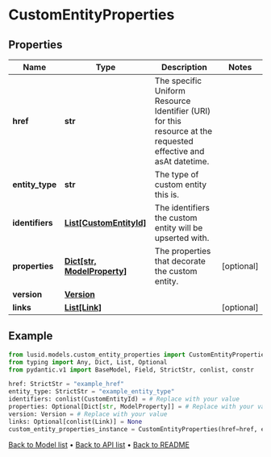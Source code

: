 # CustomEntityProperties

## Properties
Name | Type | Description | Notes
------------ | ------------- | ------------- | -------------
**href** | **str** | The specific Uniform Resource Identifier (URI) for this resource at the requested effective and asAt datetime. | 
**entity_type** | **str** | The type of custom entity this is. | 
**identifiers** | [**List[CustomEntityId]**](CustomEntityId.md) | The identifiers the custom entity will be upserted with. | 
**properties** | [**Dict[str, ModelProperty]**](ModelProperty.md) | The properties that decorate the custom entity. | [optional] 
**version** | [**Version**](Version.md) |  | 
**links** | [**List[Link]**](Link.md) |  | [optional] 
## Example

```python
from lusid.models.custom_entity_properties import CustomEntityProperties
from typing import Any, Dict, List, Optional
from pydantic.v1 import BaseModel, Field, StrictStr, conlist, constr

href: StrictStr = "example_href"
entity_type: StrictStr = "example_entity_type"
identifiers: conlist(CustomEntityId) = # Replace with your value
properties: Optional[Dict[str, ModelProperty]] = # Replace with your value
version: Version = # Replace with your value
links: Optional[conlist(Link)] = None
custom_entity_properties_instance = CustomEntityProperties(href=href, entity_type=entity_type, identifiers=identifiers, properties=properties, version=version, links=links)

```

[Back to Model list](../README.md#documentation-for-models) &#8226; [Back to API list](../README.md#documentation-for-api-endpoints) &#8226; [Back to README](../README.md)


